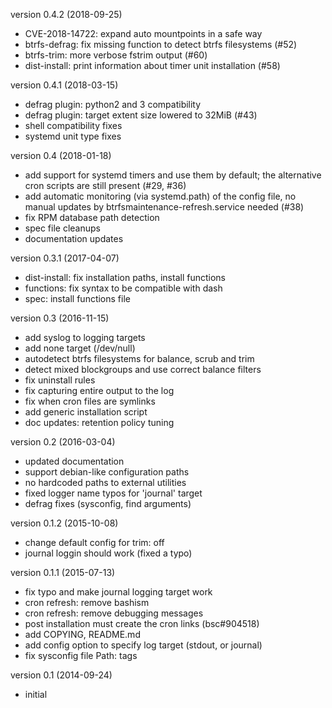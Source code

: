 version 0.4.2 (2018-09-25)
- CVE-2018-14722: expand auto mountpoints in a safe way
- btrfs-defrag: fix missing function to detect btrfs filesystems (#52)
- btrfs-trim: more verbose fstrim output (#60)
- dist-install: print information about timer unit installation (#58)

version 0.4.1 (2018-03-15)
- defrag plugin: python2 and 3 compatibility
- defrag plugin: target extent size lowered to 32MiB (#43)
- shell compatibility fixes
- systemd unit type fixes

version 0.4 (2018-01-18)

- add support for systemd timers and use them by default; the alternative cron
  scripts are still present (#29, #36)
- add automatic monitoring (via systemd.path) of the config file, no manual
  updates by btrfsmaintenance-refresh.service needed (#38)
- fix RPM database path detection
- spec file cleanups
- documentation updates

version 0.3.1 (2017-04-07)

- dist-install: fix installation paths, install functions
- functions: fix syntax to be compatible with dash
- spec: install functions file

version 0.3 (2016-11-15)

- add syslog to logging targets
- add none target (/dev/null)
- autodetect btrfs filesystems for balance, scrub and trim
- detect mixed blockgroups and use correct balance filters
- fix uninstall rules
- fix capturing entire output to the log
- fix when cron files are symlinks
- add generic installation script
- doc updates: retention policy tuning

version 0.2 (2016-03-04)

- updated documentation
- support debian-like configuration paths
- no hardcoded paths to external utilities
- fixed logger name typos for 'journal' target
- defrag fixes (sysconfig, find arguments)

version 0.1.2 (2015-10-08)

- change default config for trim: off
- journal loggin should work (fixed a typo)

version 0.1.1 (2015-07-13)

- fix typo and make journal logging target work
- cron refresh: remove bashism
- cron refresh: remove debugging messages
- post installation must create the cron links (bsc#904518)
- add COPYING, README.md
- add config option to specify log target (stdout, or journal)
- fix sysconfig file Path: tags

version 0.1 (2014-09-24)

- initial
